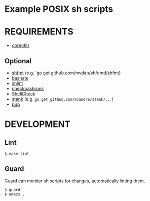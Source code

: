 # Example POSIX sh scripts

# REQUIREMENTS

* [coreutils](https://www.gnu.org/software/coreutils/coreutils.html)

## Optional

* [shfmt](https://github.com/mvdan/sh) (e.g. `go get github.com/mvdan/sh/cmd/shfmt)
* [bashate](https://pypi.python.org/pypi/bashate/0.5.1)
* [shlint](https://rubygems.org/gems/shlint)
* [checkbashisms](https://sourceforge.net/projects/checkbaskisms/)
* [ShellCheck](https://hackage.haskell.org/package/ShellCheck)
* [stank](https://github.com/mcandre/stank) (e.g. `go get github.com/mcandre/stank/...`)
* [pup](https://github.com/ericchiang/pup)

# DEVELOPMENT

## Lint

```
$ make lint
```

## Guard

Guard can monitor sh scripts for changes, automatically linting them.

```
$ guard
$ emacs .
```
